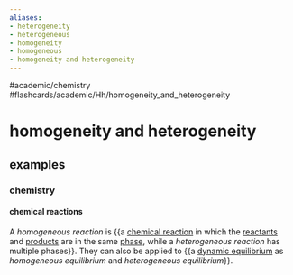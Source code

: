 ```yaml
---
aliases:
- heterogeneity
- heterogeneous
- homogeneity
- homogeneous
- homogeneity and heterogeneity
---
```


#academic/chemistry #flashcards/academic/Hh/homogeneity_and_heterogeneity

# homogeneity and heterogeneity

## examples

### chemistry

#### chemical reactions

A _homogeneous reaction_ is {{a [chemical reaction](chemical%20reaction.md) in which the [reactants](reagent.md) and [products](product%20(chemistry).md) are in the same [phase](phase%20(matter).md), while a _heterogeneous reaction_ has multiple phases}}. They can also be applied to {{a [dynamic equilibrium](dynamic%20equilibrium.md) as _homogeneous equilibrium_ and _heterogeneous equilibrium_}}.
